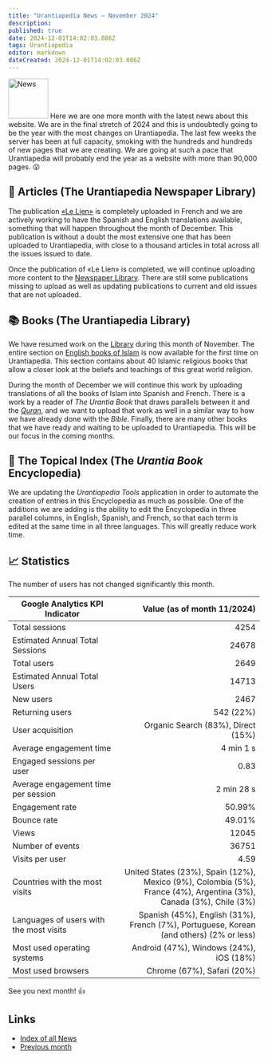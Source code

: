 ```yaml
--- 
title: "Urantiapedia News — November 2024" 
description: 
published: true 
date: 2024-12-01T14:02:03.086Z 
tags: Urantiapedia 
editor: markdown 
dateCreated: 2024-12-01T14:02:03.086Z 
--- 
```


<img src="/_assets/svg/icon-news.svg" alt="News" style="width: 80px;"> Here we are one more month with the latest news about this website. We are in the final stretch of 2024 and this is undoubtedly going to be the year with the most changes on Urantiapedia. The last few weeks the server has been at full capacity, smoking with the hundreds and hundreds of new pages that we are creating. We are going at such a pace that Urantiapedia will probably end the year as a website with more than 90,000 pages. :open_mouth: 

## :page_with_curl: Articles (The Urantiapedia Newspaper Library) 

The publication [«Le Lien»](/fr/index/articles_le_lien) is completely uploaded in French and we are actively working to have the Spanish and English translations available, something that will happen throughout the month of December. This publication is without a doubt the most extensive one that has been uploaded to Urantiapedia, with close to a thousand articles in total across all the issues issued to date. 

Once the publication of «Le Lien» is completed, we will continue uploading more content to the [Newspaper Library](/en/article). There are still some publications missing to upload as well as updating publications to current and old issues that are not uploaded. 

## :books: Books (The Urantiapedia Library) 

We have resumed work on the [Library](/en/book) during this month of November. The entire section on [English books of Islam](/en/index/books_islam) is now available for the first time on Urantiapedia. This section contains about 40 Islamic religious books that allow a closer look at the beliefs and teachings of this great world religion. 

During the month of December we will continue this work by uploading translations of all the books of Islam into Spanish and French. There is a work by a reader of _The Urantia Book_ that draws parallels between it and the [_Quran_](/en/book/Islam/Quran), and we want to upload that work as well in a similar way to how we have already done with the _Bible_. Finally, there are many other books that we have ready and waiting to be uploaded to Urantiapedia. This will be our focus in the coming months. 

## :card_index: The Topical Index (The _Urantia Book_ Encyclopedia)

We are updating the _Urantiapedia Tools_ application in order to automate the creation of entries in this Encyclopedia as much as possible. One of the additions we are adding is the ability to edit the Encyclopedia in three parallel columns, in English, Spanish, and French, so that each term is edited at the same time in all three languages. This will greatly reduce work time. 

## :chart_with_upwards_trend: Statistics 

The number of users has not changed significantly this month.

Google Analytics KPI Indicator | Value (as of month 11/2024) 
--- | ---:
Total sessions | 4254 
Estimated Annual Total Sessions | 24678 
Total users | 2649 
Estimated Annual Total Users | 14713 
New users | 2467 
Returning users | 542 (22%) 
User acquisition | Organic Search (83%), Direct (15%) 
Average engagement time | 4 min 1 s 
Engaged sessions per user | 0.83 
Average engagement time per session | 2 min 28 s 
Engagement rate | 50.99% 
Bounce rate | 49.01% 
Views | 12045 
Number of events | 36751 
Visits per user | 4.59 
Countries with the most visits | United States (23%), Spain (12%), <br>Mexico (9%), Colombia (5%), <br>France (4%), Argentina (3%),<br>Canada (3%), Chile (3%) 
Languages ​​of users with the most visits ​​| Spanish (45%), English (31%), <br>French (7%), Portuguese, Korean (and others) (2% or less) 
Most used operating systems | Android (47%), Windows (24%), iOS (18%) 
Most used browsers | Chrome (67%), Safari (20%) 

See you next month! :+1: 

## Links 

- [Index of all News](/en/news) 
- [Previous month](/en/news/2024/10)